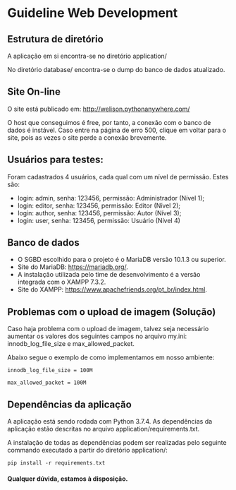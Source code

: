 # Guideline Web Development

## Estrutura de diretório

A aplicação em si encontra-se no diretório application/

No diretório database/ encontra-se o dump do banco de dados atualizado.


## Site On-line

O site está publicado em: http://welison.pythonanywhere.com/

O host que conseguimos é free, por tanto, a conexão com o banco de dados é instável. Caso entre na página de erro 500, clique em voltar para o site, pois as vezes o site perde a conexão brevemente.


## Usuários para testes:

Foram cadastrados 4 usuários, cada qual com um nível de permissão. Estes são:

- login: admin, senha: 123456, permissão: Administrador (Nível 1);
- login: editor, senha: 123456, permissão: Editor (Nível 2);
- login: author, senha: 123456, permissão: Autor (Nível 3);
- login: user, senha: 123456, permissão: Usuário (Nível 4)


## Banco de dados

- O SGBD escolhido para o projeto é o MariaDB versão 10.1.3 ou superior.
- Site do MariaDB: <https://mariadb.org/>.
- A instalação utilizada pelo time de desenvolvimento é a versão integrada com o XAMPP 7.3.2.
- Site do XAMPP: <https://www.apachefriends.org/pt_br/index.html>.


## Problemas com o upload de imagem (Solução)

Caso haja problema com o upload de imagem, talvez seja necessário aumentar os valores dos seguintes campos no arquivo my.ini: innodb_log_file_size e max_allowed_packet.

Abaixo segue o exemplo de como implementamos em nosso ambiente:

`innodb_log_file_size = 100M`

`max_allowed_packet = 100M`


## Dependências da aplicação

A aplicação está sendo rodada com Python 3.7.4. As dependências da aplicação estão descritas no arquivo application/requirements.txt.

A instalação de todas as dependências podem ser realizadas pelo seguinte commando executado a partir do diretório application/:

`pip install -r requirements.txt`


#### Qualquer dúvida, estamos à disposição.